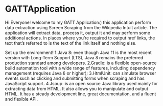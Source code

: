 # GATTApplication
Hi Everyone! 
welcome to my GATT Application:)
this application perform data extraction using Screen Scraping from the Wikipedia Intuit article. 
The application will extract data, process it, output it and may perform some additional actions. 
In places where you’re required to output href links, the text that’s referred to is the text of the link itself and nothing else.

Set up the environment!
1.Java 8: even though Java 11 is the most recent version with Long-Term Support (LTS), Java 8 remains the preferred production standard among developers.
2.Gradle: is a flexible open-source build automation tool with a wide range of features, including dependency management (requires Java 8 or higher); 
3.HtmlUnit: can simulate browser events such as clicking and submitting forms when scraping and has JavaScript support. 
4.Jsoup: is an open source Java library used mainly for extracting data from HTML. It also allows you to manipulate and output HTML. 
It has a steady development line, great documentation, and a fluent and flexible API.
